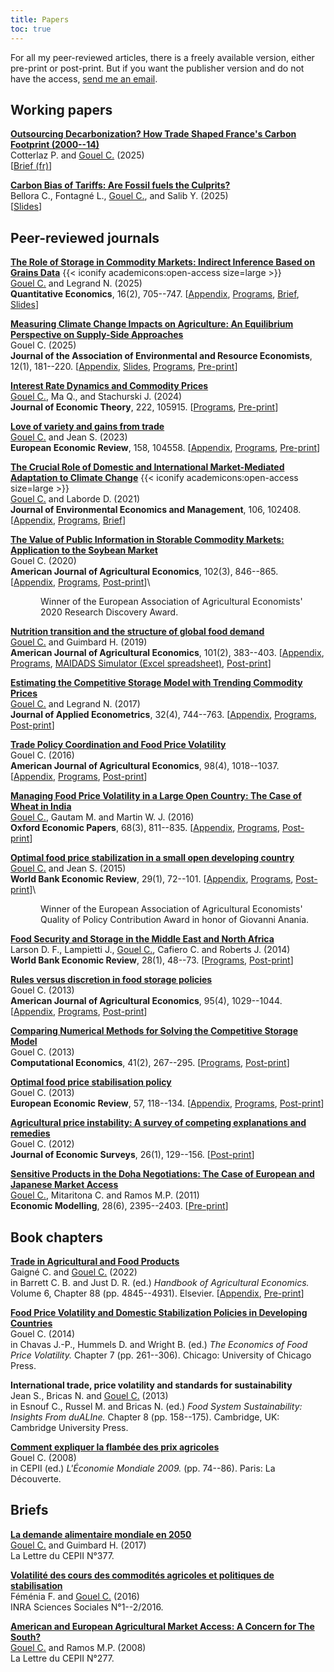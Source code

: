 ```yaml
---
title: Papers
toc: true
---
```


For all my peer-reviewed articles, there is a freely available version, either pre-print or post-print. But if you want the publisher version and do not have the access, [send me an email](mailto:christophe.gouel@inrae.fr).

## Working papers

[**Outsourcing Decarbonization? How Trade Shaped France's Carbon Footprint (2000--14)**](https://www.cepii.fr/CEPII/en/publications/wp/abstract.asp?NoDoc=14668)\
Cotterlaz P. and <u> Gouel C.</u> (2025)\
[[Brief (fr)](https://www.cepii.fr/CEPII/fr/publications/lettre/abstract.asp?NoDoc=14667)]

[**Carbon Bias of Tariffs: Are Fossil fuels the Culprits?**](https://www.cepii.fr/CEPII/fr/publications/wp/abstract.asp?NoDoc=14655)\
Bellora C., Fontagné L., <u>Gouel C.</u>, and Salib Y. (2025)\
[[Slides](docs/carbon_bias_slides.html)]

## Peer-reviewed journals

[**The Role of Storage in Commodity Markets: Indirect Inference Based on Grains Data**](https://doi.org/10.3982/QE2329) {{< iconify academicons:open-access size=large >}}\
<u>Gouel C.</u> and Legrand N. (2025)\
**Quantitative Economics**, 16(2), 705--747. [[Appendix](https://www.econometricsociety.org/publications/quantitative-economics/2025/05/01/The-Role-of-Storage-in-Commodity-Markets-Indirect-Inference-Based-on-Grain-Data/supp/QE2329SUPP.pdf), [Programs](https://doi.org/10.5281/zenodo.14591285), [Brief](https://www.bayes-cid.com/pdf/issues/2023-summer/publications/CID%20Summer%202023%20Gouel%20et%20al.pdf), [Slides](https://hal.inrae.fr/hal-05108587v1/file/storage_II_slides.pdf)]

[**Measuring Climate Change Impacts on Agriculture: An Equilibrium Perspective on Supply-Side Approaches**](https://doi.org/10.1086/730591)\
Gouel C. (2025)\
**Journal of the Association of Environmental and Resource Economists**, 12(1), 181--220. [[Appendix](https://hal.inrae.fr/hal-04829202v1/file/ricardian-trade-SA.pdf), [Slides](https://hal.inrae.fr/hal-04829202v1/file/ricardian-trade-slides.pdf), [Programs](https://doi.org/10.7910/DVN/RFHQPK), [Pre-print](https://www.nber.org/papers/w30279)]

[**Interest Rate Dynamics and Commodity Prices**](https://doi.org/10.1016/j.jet.2024.105915)\
<u>Gouel C.</u>, Ma Q., and Stachurski J. (2024)\
**Journal of Economic Theory**, 222, 105915. [[Programs](https://doi.org/10.57745/JV1JR6), [Pre-print](https://www.cepii.fr/CEPII/fr/publications/wp/abstract.asp?NoDoc=13921)]

[**Love of variety and gains from trade**](https://doi.org/10.1016/j.euroecorev.2023.104558)\
<u>Gouel C.</u> and Jean S. (2023)\
**European Economic Review**, 158, 104558. [[Appendix](https://ars.els-cdn.com/content/image/1-s2.0-S0014292123001861-mmc1.pdf), [Programs](https://doi.org/10.15454/U0QOAA), [Pre-print](https://www.cepii.fr/CEPII/fr/publications/wp/abstract.asp?NoDoc=13121)]

[**The Crucial Role of Domestic and International Market-Mediated Adaptation to Climate Change**](https://doi.org/10.1016/j.jeem.2020.102408) {{< iconify academicons:open-access size=large >}}\
<u>Gouel C.</u> and Laborde D. (2021)\
**Journal of Environmental Economics and Management**, 106, 102408. [[Appendix](https://ars.els-cdn.com/content/image/1-s2.0-S0095069620301315-mmc1.pdf), [Programs](https://doi.org/10.15454/HYUURI), [Brief](https://voxeu.org/article/role-trade-adaptation-climate-change)]

[**The Value of Public Information in Storable Commodity Markets: Application to the Soybean Market**](https://doi.org/10.1002/ajae.12013)\
Gouel C. (2020)\
**American Journal of Agricultural Economics**, 102(3), 846--865. [[Appendix](https://onlinelibrary.wiley.com/action/downloadSupplement?doi=10.1002%2Fajae.12013&file=ajae12013-sup-0001-AppendixS1.pdf), [Programs](https://doi.org/10.15454/YWAOKM), [Post-print](https://hal.inrae.fr/hal-02622352v2/document)]\
<p style="margin-left:.5in">Winner of the European Association of Agricultural Economists' 2020 Research Discovery Award.</p>

[**Nutrition transition and the structure of global food demand**](http://dx.doi.org/10.1093/ajae/aay030)\
<u>Gouel C.</u> and Guimbard H. (2019)\
**American Journal of Agricultural Economics**, 101(2), 383--403. [[Appendix](https://hal.archives-ouvertes.fr/hal-02043169/file/Global-Food-Demand-SA.pdf), [Programs](https://doi.org/10.15454/9DZLRA), [MAIDADS Simulator (Excel spreadsheet)](https://doi.org/10.15454/9DZLRA/EEBC53), [Post-print](https://hal.archives-ouvertes.fr/hal-02043169/document)]

[**Estimating the Competitive Storage Model with Trending Commodity Prices**](http://dx.doi.org/10.1002/jae.2553)\
<u>Gouel C.</u> and Legrand N. (2017)\
**Journal of Applied Econometrics**, 32(4), 744--763. [[Appendix](https://hal.archives-ouvertes.fr/hal-01584507/file/JAE-Paper-SA.pdf), [Programs](http://qed.econ.queensu.ca/jae/datasets/gouel001/), [Post-print](https://hal.archives-ouvertes.fr/hal-01584507/document)]

[**Trade Policy Coordination and Food Price Volatility**](http://dx.doi.org/10.1093/ajae/aaw020)\
Gouel C. (2016)\
**American Journal of Agricultural Economics**, 98(4), 1018--1037. [[Appendix](https://hal.archives-ouvertes.fr/hal-01532572/file/Appendix.pdf), [Programs](https://hal.archives-ouvertes.fr/hal-01532572/file/Programs.zip), [Post-print](https://hal.archives-ouvertes.fr/hal-01532572/document)]

[**Managing Food Price Volatility in a Large Open Country: The Case of Wheat in India**](http://dx.doi.org/10.1093/oep/gpv089)\
<u>Gouel C.</u>, Gautam M. and Martin W. J. (2016)\
**Oxford Economic Papers**, 68(3), 811--835. [[Appendix](https://hal.archives-ouvertes.fr/hal-01581612/file/Appendix.pdf), [Programs](https://hal.archives-ouvertes.fr/hal-01581612/file/OEP2016-Programs.zip), [Post-print](https://hal.archives-ouvertes.fr/hal-01581612/document)]

[**Optimal food price stabilization in a small open developing country**](http://dx.doi.org/10.1093/wber/lht018)\
<u>Gouel C.</u> and Jean S. (2015)\
**World Bank Economic Review**, 29(1), 72--101. [[Appendix](https://hal.archives-ouvertes.fr/hal-01173054/file/Appendix.pdf), [Programs](https://hal.archives-ouvertes.fr/hal-01173054/file/WBER2014-Gouel-and-Jean-Programs.zip), [Post-print](https://hal.archives-ouvertes.fr/hal-01173054/document)]\
<p style="margin-left:.5in">Winner of the European Association of Agricultural Economists' Quality of Policy Contribution Award in honor of Giovanni Anania.</p>

[**Food Security and Storage in the Middle East and North Africa**](http://dx.doi.org/10.1093/wber/lht015)\
Larson D. F., Lampietti J., <u>Gouel C.</u>, Cafiero C. and Roberts J. (2014)\
**World Bank Economic Review**, 28(1), 48--73. [[Programs](https://hal.archives-ouvertes.fr/hal-01186946/file/WBER2014-Larson-Programs.zip), [Post-print](https://hal.archives-ouvertes.fr/hal-01186946/document)]

[**Rules versus discretion in food storage policies**](http://dx.doi.org/10.1093/ajae/aat016)\
Gouel C. (2013)\
**American Journal of Agricultural Economics**, 95(4), 1029--1044. [[Appendix](https://hal.archives-ouvertes.fr/hal-01636279/file/Appendix.pdf), [Programs](https://hal.archives-ouvertes.fr/hal-01636279/file/Programs.zip), [Post-print](https://hal.archives-ouvertes.fr/hal-01636279/document)]

[**Comparing Numerical Methods for Solving the Competitive Storage Model**](http://dx.doi.org/10.1007/s10614-012-9318-y)\
Gouel C. (2013)\
**Computational Economics**, 41(2), 267--295. [[Programs](https://hal.archives-ouvertes.fr/hal-01136976/file/CE2013-Programs.zip), [Post-print](https://hal.archives-ouvertes.fr/hal-01136976/document)]

[**Optimal food price stabilisation policy**](http://dx.doi.org/10.1016/j.euroecorev.2012.10.003)\
Gouel C. (2013)\
**European Economic Review**, 57, 118--134. [[Appendix](https://hal.archives-ouvertes.fr/hal-01019459/file/Appendix.pdf), [Programs](https://hal.archives-ouvertes.fr/hal-01019459/file/EER2013-Programs.zip), [Post-print](https://hal.archives-ouvertes.fr/hal-01019459/document)]

[**Agricultural price instability: A survey of competing explanations and remedies**](http://dx.doi.org/10.1111/j.1467-6419.2010.00634.x)\
Gouel C. (2012)\
**Journal of Economic Surveys**, 26(1), 129--156. [[Post-print](https://hal.archives-ouvertes.fr/hal-01001218/document)]

[**Sensitive Products in the Doha Negotiations: The Case of European and Japanese Market Access**](http://dx.doi.org/10.1016/j.econmod.2011.06.014)\
<u>Gouel C.</u>, Mitaritona C. and Ramos M.P. (2011)\
**Economic Modelling**, 28(6), 2395--2403. [[Pre-print](https://ideas.repec.org/p/cii/cepidt/2010-20.html)]

## Book chapters

[**Trade in Agricultural and Food Products**](https://doi.org/10.1016/bs.hesagr.2022.03.004)\
Gaigné C. and <u>Gouel C.</u> (2022)\
in Barrett C. B. and Just D. R. (ed.) *Handbook of Agricultural Economics.* Volume 6, Chapter 88 (pp. 4845--4931). Elsevier. [[Appendix](https://hal.inrae.fr/hal-03707237/document), [Pre-print](docs/TradeAg.pdf)]

[**Food Price Volatility and Domestic Stabilization Policies in Developing Countries**](http://www.nber.org/chapters/c12816)\
Gouel C. (2014)\
in Chavas J.-P., Hummels D. and Wright B. (ed.) *The Economics of Food Price Volatility.* Chapter 7 (pp. 261--306). Chicago: University of Chicago Press.

**International trade, price volatility and standards for sustainability**\
Jean S., Bricas N. and <u>Gouel C.</u> (2013)\
in Esnouf C., Russel M. and Bricas N. (ed.) *Food System Sustainability: Insights From duALIne.* Chapter 8 (pp. 158--175). Cambridge, UK: Cambridge University Press.

[**Comment expliquer la flambée des prix agricoles**](https://www.cepii.fr/PDF_PUB/em/2009/em2009-05.pdf)\
Gouel C. (2008)\
in CEPII (ed.) *L\'Économie Mondiale 2009.* (pp. 74--86). Paris: La Découverte.

## Briefs

[**La demande alimentaire mondiale en 2050**](https://www.cepii.fr/CEPII/en/publications/lettre/abstract.asp?NoDoc=10263)\
<u>Gouel C.</u> and Guimbard H. (2017)\
La Lettre du CEPII N°377.

[**Volatilité des cours des commodités agricoles et politiques de stabilisation**](http://ageconsearch.umn.edu/record/265503)\
Féménia F. and <u>Gouel C.</u> (2016)\
INRA Sciences Sociales N°1--2/2016.

[**American and European Agricultural Market Access: A Concern for The South?**](https://www.cepii.fr/CEPII/en/publications/lettre/abstract.asp?NoDoc=1784)\
<u>Gouel C.</u> and Ramos M.P. (2008)\
La Lettre du CEPII N°277.
